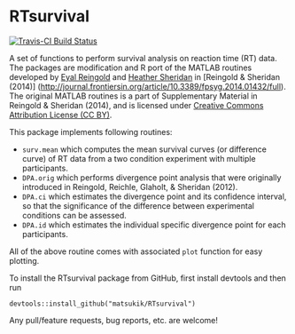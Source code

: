 # RTsurvival

[![Travis-CI Build Status](https://travis-ci.org/matsukik/RTsurvival.svg?branch=master)](https://travis-ci.org/matsukik/RTsurvival)

A set of functions to perform survival analysis on reaction time (RT) data. The packages are modification and R port of the MATLAB routines developed by [Eyal Reingold](https://www.utm.utoronto.ca/psychology/people/faculty/eyal-reingold) and [Heather Sheridan](http://www.albany.edu/psychology/60729.php) in [Reingold & Sheridan (2014)] (http://journal.frontiersin.org/article/10.3389/fpsyg.2014.01432/full). The original MATLAB routines is a part of Supplementary Material in Reingold & Sheridan (2014), and is licensed under [Creative Commons Attribution License (CC BY)](https://creativecommons.org/licenses/by/3.0/).


This package implements following routines:

 - `surv.mean` which computes the mean survival curves (or difference curve) of RT data from a two condition experiment with multiple participants.
 - `DPA.orig` which performs divergence point analysis that were originally introduced in Reingold, Reichle, Glaholt, & Sheridan (2012).
 - `DPA.ci` which estimates the divergence point and its confidence interval, so that the significance of the difference between experimental conditions can be assessed.
 - `DPA.id` which estimates the individual specific divergence point for each participants.

All of the above routine comes with associated `plot` function for easy plotting.

To install the RTsurvival package from GitHub, first install devtools and then run
```
devtools::install_github("matsukik/RTsurvival")
```

Any pull/feature requests, bug reports, etc. are welcome!


